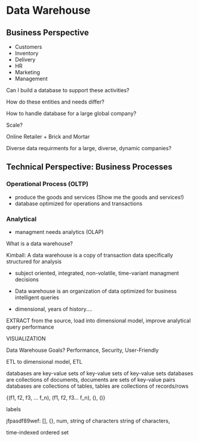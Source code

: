 # Data Warehouse

## Business Perspective

* Customers
* Inventory
* Delivery
* HR
* Marketing
* Management

Can I build a database to support these activities?

How do these entities and needs differ?

How to handle database for a large global company?

Scale?

Online Retailer + Brick and Mortar

Diverse data requirments for a large, diverse, dynamic companies?

## Technical Perspective: Business Processes

### Operational Process (OLTP)

* produce the goods and services (Show me the goods and services!)
* database optimized for operations and transactions


### Analytical

* managment needs analytics (OLAP)

What is a data warehouse?

Kimball: A data warehouse is a copy of transaction data specifically structured 
for analysis

* subject oriented, integrated, non-volatile, time-variant managment decisions

* Data warehouse is an organization of data optimized for business intelligent queries

* dimensional, years of history....


EXTRACT from the source, load into dimensional model, improve analytical
query performance

VISUALIZATION

Data Warehouse Goals? Performance, Security, User-Friendly

ETL to dimensional model, ETL

databases are key-value sets of key-value sets of key-value sets
databases are collections of documents, documents are sets of key-value pairs
databases are collections of tables, tables are collections of records/rows

{(f1, f2, f3, ... f_n), (f1, f2, f3... f_n), (), ()}

labels


jfpasdf89wef: [], {}, num, string of characters
string of characters,

time-indexed ordered set

